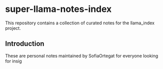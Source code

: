 # super-llama-notes-index
This repository contains a collection of curated notes for the llama_index project.

## Introduction
These are personal notes maintained by SofiaOrtegat for everyone looking for insig